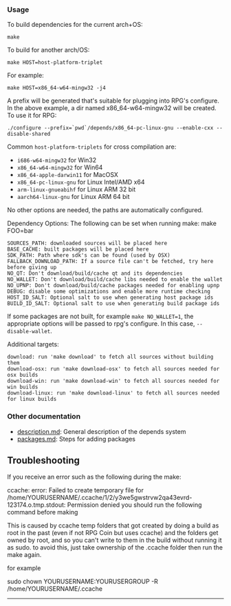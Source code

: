 ### Usage

To build dependencies for the current arch+OS:

    make

To build for another arch/OS:

    make HOST=host-platform-triplet

For example:

    make HOST=x86_64-w64-mingw32 -j4

A prefix will be generated that's suitable for plugging into RPG's
configure. In the above example, a dir named x86_64-w64-mingw32 will be
created. To use it for RPG:

    ./configure --prefix=`pwd`/depends/x86_64-pc-linux-gnu --enable-cxx --disable-shared

Common `host-platform-triplets` for cross compilation are:

- `i686-w64-mingw32` for Win32
- `x86_64-w64-mingw32` for Win64
- `x86_64-apple-darwin11` for MacOSX
- `x86_64-pc-linux-gnu` for Linux Intel/AMD x64
- `arm-linux-gnueabihf` for Linux ARM 32 bit
- `aarch64-linux-gnu` for Linux ARM 64 bit

No other options are needed, the paths are automatically configured.

Dependency Options:
The following can be set when running make: make FOO=bar

    SOURCES_PATH: downloaded sources will be placed here
    BASE_CACHE: built packages will be placed here
    SDK_PATH: Path where sdk's can be found (used by OSX)
    FALLBACK_DOWNLOAD_PATH: If a source file can't be fetched, try here before giving up
    NO_QT: Don't download/build/cache qt and its dependencies
    NO_WALLET: Don't download/build/cache libs needed to enable the wallet
    NO_UPNP: Don't download/build/cache packages needed for enabling upnp
    DEBUG: disable some optimizations and enable more runtime checking
    HOST_ID_SALT: Optional salt to use when generating host package ids
    BUILD_ID_SALT: Optional salt to use when generating build package ids

If some packages are not built, for example `make NO_WALLET=1`, the appropriate
options will be passed to rpg's configure. In this case, `--disable-wallet`.

Additional targets:

    download: run 'make download' to fetch all sources without building them
    download-osx: run 'make download-osx' to fetch all sources needed for osx builds
    download-win: run 'make download-win' to fetch all sources needed for win builds
    download-linux: run 'make download-linux' to fetch all sources needed for linux builds

### Other documentation

- [description.md](description.md): General description of the depends system
- [packages.md](packages.md): Steps for adding packages

## Troubleshooting

If you receive an error such as the following during the make:

ccache: error: Failed to create temporary file for /home/YOURUSERNAME/.ccache/1/2/y3we5gwstrvw2qa43evrd-123174.o.tmp.stdout: Permission denied
you should run the following command before making

This is caused by ccache temp folders that got created by doing a build as root in the past (even if not RPG Coin but uses ccache) and the folders get owned by root, and so you can't write to them in the build without running it as sudo.  to avoid this, just take ownership of the .ccache folder then run the make again.

for example

sudo chown YOURUSERNAME:YOURUSERGROUP -R /home/YOURUSERNAME/.ccache 

---
